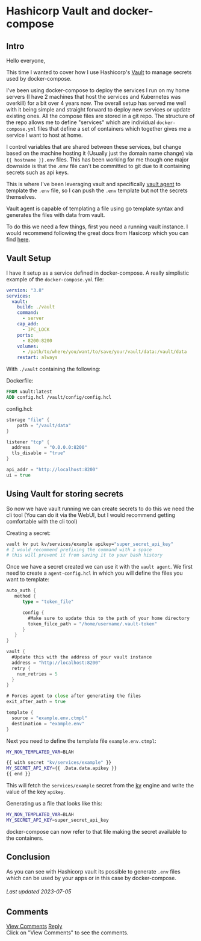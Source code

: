 # Hashicorp Vault and docker-compose

## Intro

Hello everyone,

This time I wanted to cover how I use Hashicorp's [Vault](https://www.hashicorp.com/products/vault) to manage secrets used by docker-compose.

I've been using docker-compose to deploy the services I run on my home servers (I have 2 machines that host the services and Kubernetes was overkill) for a bit over 4 years now. The overall setup has served me well with it being simple and straight forward to deploy new services or update existing ones. All the compose files are stored in a git repo. The structure of the repo allows me to define "services" which are individual `docker-compose.yml` files that define a set of containers which together gives me a service I want to host at home.

I control variables that are shared between these services, but change based on the machine hosting it (Usually just the domain name change) via `{{ hostname }}.env` files. This has been working for me though one major downside is that the .env file can't be committed to git due to it containing secrets such as api keys.

This is where I've been leveraging vault and specifically [vault agent](https://developer.hashicorp.com/vault/docs/agent-and-proxy/agent) to template the `.env` file, so I can push the `.env` template but not the secrets themselves.

Vault agent is capable of templating a file using go template syntax and generates the files with data from vault.

To do this we need a few things, first you need a running vault instance. I would recommend following the great docs from Hasicorp which you can find [here](https://developer.hashicorp.com/vault).

## Vault Setup

I have it setup as a service defined in docker-compose. A really simplistic example of the `docker-compose.yml` file:

```yaml
version: "3.8"
services:
  vault:
    build: ./vault
    command:
      - server
    cap_add:
      - IPC_LOCK
    ports:
      - 8200:8200
    volumes:
      - /path/to/where/you/want/to/save/your/vault/data:/vault/data
    restart: always
```

With `./vault` containing the following:

Dockerfile:

```Dockerfile
FROM vault:latest
ADD config.hcl /vault/config/config.hcl
```

config.hcl:

```go
storage "file" {
    path = "/vault/data"
}

listener "tcp" {
  address     = "0.0.0.0:8200"
  tls_disable = "true"
}

api_addr = "http://localhost:8200"
ui = true
```

## Using Vault for storing secrets

So now we have vault running we can create secrets to do this we need the cli tool (You can do it via the WebUI, but I would recommend getting comfortable with the cli tool)

Creating a secret:

```bash
vault kv put kv/services/example apikey="super_secret_api_key"
# I would recommend prefixing the command with a space
# this will prevent it from saving it to your bash history
```

Once we have a secret created we can use it with the `vault agent`.
We first need to create a `agent-config.hcl` in which you will define the files you want to template:

```go
auto_auth {
   method {
      type = "token_file"

      config {
        #Make sure to update this to the path of your home directory
        token_filce_path = "/home/username/.vault-token"
      }
   }
}

vault {
  #Update this with the address of your vault instance
  address = "http://localhost:8200"
  retry {
    num_retries = 5
  }
}

# Forces agent to close after generating the files
exit_after_auth = true

template {
  source = "example.env.ctmpl"
  destination = "example.env"
}
```

Next you need to define the template file `example.env.ctmpl`:

```bash
MY_NON_TEMPLATED_VAR=BLAH

{{ with secret "kv/services/example" }}
MY_SECRET_API_KEY={{ .Data.data.apikey }}
{{ end }}
```

This will fetch the `services/example` secret from the [kv](https://developer.hashicorp.com/vault/docs/secrets/kv/kv-v2) engine and write the value of the key `apikey`.

Generating us a file that looks like this:

```bash
MY_NON_TEMPLATED_VAR=BLAH
MY_SECRET_API_KEY=super_secret_api_key
```

docker-compose can now refer to that file making the secret available to the containers.

## Conclusion

As you can see with Hashicorp vault its possible to generate `.env` files which can be used by your apps or in this case by docker-compose.

###### Last updated 2023-07-05

<!-- begin comments -->
<!-- comment blacklist -->
<script>BBB_MASTODON_COMMENTS_BLACKLIST = new Set([]);</script>
<h2>Comments</h2>
<a id="comments-view" href="https://fosstodon.org/@chimbosonic/110662190154487088" data-comments-id="110662190154487088">View Comments</a>
<a id="comments-reply" href="https://fosstodon.org/@chimbosonic/110662190154487088">Reply</a>
<div id="comments-container"></div>
<div id="comments-cta">Click on "View Comments" to see the comments.</div>
<!-- end comments -->
